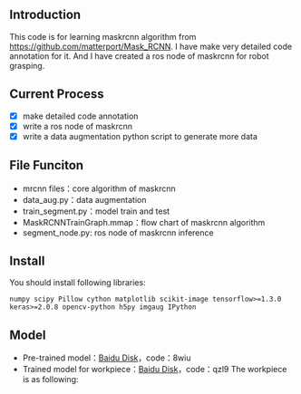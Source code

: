 ## Introduction
This code is for learning maskrcnn algorithm from https://github.com/matterport/Mask_RCNN. I have make very detailed code annotation for it. And I have created a ros node of maskrcnn for robot grasping.
## Current Process
- [x] make detailed code annotation
- [x] write a ros node of maskrcnn
- [x] write a data augmentation python script to generate more data
## File Funciton
* mrcnn files：core algorithm of maskrcnn
* data_aug.py：data augmentation
* train_segment.py：model train and test 
* MaskRCNNTrainGraph.mmap：flow chart of maskrcnn algorithm
* segment_node.py: ros node of maskrcnn inference
## Install
You should install following libraries:
```
numpy scipy Pillow cython matplotlib scikit-image tensorflow>=1.3.0 keras>=2.0.8 opencv-python h5py imgaug IPython
```
## Model
- Pre-trained model：[Baidu Disk](https://pan.baidu.com/s/1PU-s1ymzfms9-O6xMk9Rtg)，code：8wiu
- Trained model for workpiece：[Baidu Disk](https://pan.baidu.com/s/1PFnDiM7bPzXg9nYhMNu4SA)，code：qzl9
The workpiece is as following:


